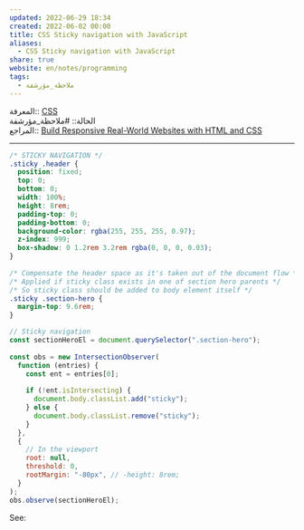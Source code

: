 ```yaml
---  
updated: 2022-06-29 18:34  
created: 2022-06-02 00:00  
title: CSS Sticky navigation with JavaScript  
aliases:  
  - CSS Sticky navigation with JavaScript  
share: true  
website: en/notes/programming  
tags:  
  - ملاحظة_مؤرشفة  
---  
```

  
  
المعرفة:: [CSS](CSS)  
الحالة:: #ملاحظة_مؤرشفة  
المراجع:: [Build Responsive Real-World Websites with HTML and CSS](Build%20Responsive%20Real-World%20Websites%20with%20HTML%20and%20CSS)  
  
---  
  
```css  
/* STICKY NAVIGATION */  
.sticky .header {  
  position: fixed;  
  top: 0;  
  bottom: 0;  
  width: 100%;  
  height: 8rem;  
  padding-top: 0;  
  padding-bottom: 0;  
  background-color: rgba(255, 255, 255, 0.97);  
  z-index: 999;  
  box-shadow: 0 1.2rem 3.2rem rgba(0, 0, 0, 0.03);  
}  
  
/* Compensate the header space as it's taken out of the document flow */  
/* Applied if sticky class exists in one of section hero parents */  
/* So sticky class should be added to body element itself */  
.sticky .section-hero {  
  margin-top: 9.6rem;  
}  
```  
  
```js  
// Sticky navigation  
const sectionHeroEl = document.querySelector(".section-hero");  
  
const obs = new IntersectionObserver(  
  function (entries) {  
    const ent = entries[0];  
  
    if (!ent.isIntersecting) {  
      document.body.classList.add("sticky");  
    } else {  
      document.body.classList.remove("sticky");  
    }  
  },  
  {  
    // In the viewport  
    root: null,  
    threshold: 0,  
    rootMargin: "-80px", // -height: 8rem;  
  }  
);  
obs.observe(sectionHeroEl);  
```  
  
See: [](JavaScript%20Intersection%20Observer%20API)  
